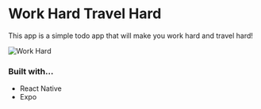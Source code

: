 # Work Hard Travel Hard

This app is a simple todo app that will make you work hard and travel hard!

![Work Hard](https://user-images.githubusercontent.com/54789857/136678580-8b5a8a6f-0229-48f5-a67e-d84c1af24e67.png)

### Built with...

- React Native
- Expo
